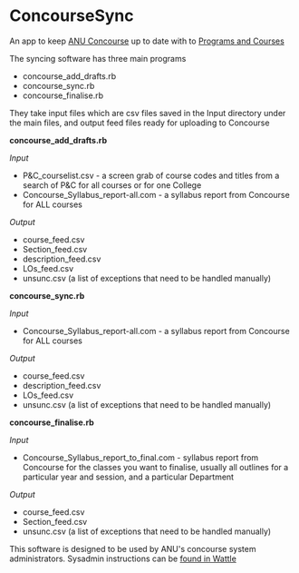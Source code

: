 # ConcourseSync
An app to keep [ANU Concourse](https://anu.campusconcourse.com/search?keyword=&search_performed=1) up to date with to [Programs and Courses](http://programsandcourses.anu.edu.au/)

The syncing software has three main programs

* concourse_add_drafts.rb
* concourse_sync.rb
* concourse_finalise.rb

They take input files which are csv files saved in the Input directory under the main files, and output feed files ready for uploading to Concourse

**concourse_add_drafts.rb**

<em> Input </em>
  * P&C_courselist.csv - a screen grab of course codes and titles from a search of P&C for all courses or for one College
  * Concourse_Syllabus_report-all.com - a syllabus report from Concourse for ALL courses
  
<em> Output </em>

  * course_feed.csv
  * Section_feed.csv
  * description_feed.csv
  * LOs_feed.csv
  * unsunc.csv (a list of exceptions that need to be handled manually)
  
**concourse_sync.rb**

<em> Input </em>
  * Concourse_Syllabus_report-all.com - a syllabus report from Concourse for ALL courses
  
<em> Output </em>

  * course_feed.csv
  * description_feed.csv
  * LOs_feed.csv
  * unsunc.csv (a list of exceptions that need to be handled manually)
  
**concourse_finalise.rb**

<em> Input </em>
  * Concourse_Syllabus_report_to_final.com - syllabus report from Concourse for the classes you want to finalise, usually all outlines for a particular year and session, and a particular Department
  
<em> Output </em>

  * course_feed.csv
  * Section_feed.csv
  * unsunc.csv (a list of exceptions that need to be handled manually)

This software is designed to be used by ANU's concourse system administrators. Sysadmin instructions can be [found in Wattle](https://wattlecourses.anu.edu.au/mod/book/view.php?id=857599&chapterid=169953)
